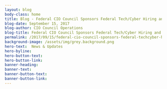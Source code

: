 ```yaml
---
layout: blog
body-class: home
title: Blog - Federal CIO Council Sponsors Federal Tech/Cyber Hiring and Recruitment Event
blog-date: September 15, 2017
blog-author: CIO Council Operations
blog-title: Federal CIO Council Sponsors Federal Tech/Cyber Hiring and Recruitment Event
permalink: /2017/09/15/federal-cio-council-sponsors-federal-techcyber-hiring-and-recruitment-event/
background-image: /assets/img/grey.background.png
hero-text:  News & Updates
hero-byline:
hero-button-text: 
hero-button-link: 
banner-heading: 
banner-text: 
banner-button-text: 
banner-button-link: 
---
```


